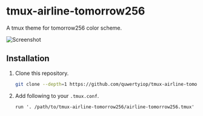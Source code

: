 # tmux-airline-tomorrow256

A tmux theme for tomorrow256 color scheme.

![Screenshot](https://raw.githubusercontent.com/qwertyiop/tmux-airline-tomorrow256/master/screenshot.png)

## Installation

1. Clone this repository.

    ```sh
    git clone --depth=1 https://github.com/quwertyiop/tmux-airline-tomorrow256.git
    ```

1. Add following to your `.tmux.conf`.

    ```tmux
    run '. /path/to/tmux-airline-tomorrow256/airline-tomorrow256.tmux'
    ```

